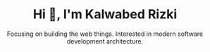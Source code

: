<h1 align="center">Hi 👋, I'm Kalwabed Rizki</h1>
<p align="center">Focusing on building the web things. Interested in modern software development architecture.</p>
